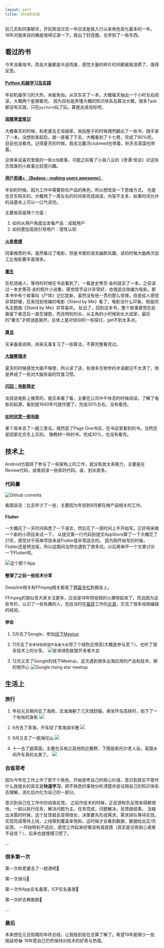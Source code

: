 ```yaml
---
layout: post
title: 2018的总结
---
```


前几天和同事聊天，开玩笑说过去一年应该是我入行以来角色变化最多的一年。18年对我来说的确是值得记录一下，跳出了舒适圈，也学到了一些东西。

## 看过的书

今年没看啥书，而且大量都是半途而废，感觉大量的碎片时间都被我浪费了，值得反思。

#### [Python 机器学习及实践](https://book.douban.com/subject/26886337/)

年初机器学习的大热，未能免俗。从京东买了一本，大概每天抽出一个小时左右阅读，大概两个星期看完。
因为目标是弄懂大概的知识体系及算法大概，很多Task都没有实践，只在`pycharm`玩了玩。算是达成目标吧。

#### [阅微草堂笔记](https://book.douban.com/subject/1279132/)

大概春天的时候，和老婆去丈母娘家，收拾屋子的时候偶然翻出了一些书，随手拿了一本。没想到拿起后，就一直看了下去，大概看到了十七卷，完成了80%吧，目前也没看完。记得夏天的时候，我去北戴河clubmed也带着，秋天去英国也带着。

总体来说喜欢里面的一些`志怪`故事，可能之前看了小泉八云的《奇谭·怪谈》对这些志怪类的小故事比较感兴趣。

#### [用户思维+ （Badass - making users awesome）](https://book.douban.com/subject/27129563/)

年初的时候，因为工作中需要担任产品的角色，所以想改变一下思维方式。
也是在京东购买的，大概用了一周左右的时间来完成阅读。内容不太多，如果时间允许的话基本上可以一口气读完。

主要收获是两个方面：

1. 如何从用户角度出发看产品：成就用户
2. 如何更加高效引导用户：感性认知

#### [火星救援](https://book.douban.com/subject/26586492/)

同事推荐的书。虽然看过了电影，但是书里的语言幽默风趣，读的时候大脑再次加工比电影要丰富很多。

#### [重生](https://book.douban.com/subject/26910593/)

在机场接人，等待的时候在书店看到了，一看是史蒂芬·金的就买了一本。之前读过一本史蒂芬·金的短片小说集，感觉情节设计非常好，也很适合改编为电影。那本书中有个故事叫《尸体》记忆犹新，虽然没有他一贯的那么惊悚，但是给人感觉非常舒缓，后来找到改编的电影《Stand by Me》看了，电影没什么印象，倒是同名主题曲《Stand by Me》非常喜欢。
扯远了，回到这本书，整个故事感觉在前面留下悬念后一直在铺垫，而且特别的长，从主角的小时候到长大成家，最后的“重生”才把谜底揭开。总体上是对信仰的一些探讨，get不到太多点。

#### [算法](https://book.douban.com/subject/19952400/)

买来备查阅用，闲来无事复习了一些算法，不算完整看完过。

#### [大脑整理术](https://book.douban.com/subject/27079629/)

夏天的时候感觉大脑不够使，所以读了读，有很多生物学的术语都记不太清了，倒是养成了一些对大脑有益的饮食习惯。

#### [闪回：电影简史](https://book.douban.com/subject/10567711/)

龙叔说电影上推荐的，就买来看了看，主要在公司中午休息的时候阅读。了解了电影的起源，看到就1940年代就作罢了。完成30%左右，没有看完。

#### [如何欣赏一部电影](https://book.douban.com/subject/30177151/)

某个周末去了一趟三里屯，偶然逛了Page One书店，在书店里看到的书。当然还是回家在京东上买的。
像教材一样的书，完成30%，也没有看完。

## 技术上

Android方面除了参与了一些架构上的工作，就没有放太多精力，主要是在Review代码，或者阅读一些库的代码。诶，划水居多。

### 代码量
![Github commits](../images/15473923019403.jpg)

看图说话：比去年少了一些，主要因为年初到8月都在做产品相关的工作。

#### Flutter
一大概花了一天时间熟悉了一下语言，然后花了一周时间上手开始写。正好用来做一个新的小项目来试一下。
从提交第一行代码到提交AppStore算了一下大概花了21天，感觉对于简单项目来说Flutter是非常适合的。
因为刚开始写的时候，Flutter还是预览版，所以这期间当然也遇到了很多坑。以后再单开一个文章讨论一下Flutter吧。

![这个那个App](../images/731547394077.png)
 

#### 整理了之前一些技术分享

Deeplink相关和FFmpeg相关都发了[两篇专栏](https://juejin.im/user/56e22f327664bf0051838031/posts)到掘金上。

FFmpeg的貌似受大家关注更多，应该是18年短视频的火爆带起来了。而且因为这些专栏，认识了一些有趣的人，包括当时在[猫饼](http://maobing.tv/)工作的[光源](https://github.com/zhenghuiy)，交流了很多视频编辑的经验。

#### 参会

1. 5月去了Google，参加[线下Meetup](https://blog.zhoulujue.com/Google-Rising-Star-Meetup/)

2. 11月去了`安卓绿色联盟开发者大会`领了个绿色应用奖(大概是参与奖？)，也听了很多技术上的分享。
![安卓绿色联盟开发者大会](../images/15473923019403431.jpg)


3. 12月又去了Google的线下Meetup，这次遇到很多出海应用的产品和技术，聊的很开心
![Google rising star meetup](../images/154739230194034.jpg)


## 生活上

### 旅行

1. 年初元旦期间去了海南，去海滩躺了几天很舒服。乘坐环岛高铁时，拍下了一个匆匆的身影
![](../images/IMG_20180109_083617_788.jpg)

2. 6月去了青海，开车绕了青海湖半圈
![](../images/20180617_061804-EFFECTS.jpg)

3. 9月又去了一趟海坨山
![](../images/20180915_181940.jpg)

4. 十一去了趟英国，主要在苏格兰高地附近撒野，下图是斯托尔老人岩。英国乡间开车真的太美了。
![](../images/DSC02103.JPG)


### 自省思考

因为今年在工作上作了若干个角色，开始思考自己的核心价值，意识到其实不管作什么我擅长的其实是**快速学习**，把不熟悉的事物分析清楚并尝试用自己的知识体系去理解，消化后内化为自己的一部分。

意识到自己在工作中的自我反馈。
之前作技术的时候，正反馈和负反馈来得都很快，一般以执行任务，解决问题为主。任务完成，问题解决，反馈就结束。
当输出决策的时候，这个反馈就会变得很长，决策要先形成需求，需求排队等待实现，实现完成等待上线，上线等到覆盖率饱和，这时候才会看到数据，数据给出正/负反馈。
一开始特别不适应，感觉工作起来好像没有成就感（其实是没有耐心或者不自信？），后来也就慢慢习惯了。

...

### 很多第一次

第一次和老婆去了一趟酒吧🍺

第一次骑马🐎

第一次作App实名备案，ICP实名备案📱

第一次听古典歌剧🎼

...

### 最后

本来想在元旦假期的年终总结，让我拖到现在总算了解了。希望19年能够少一些拖延吧😂
19年愿自己仍然保持对技术的好奇与热情。






